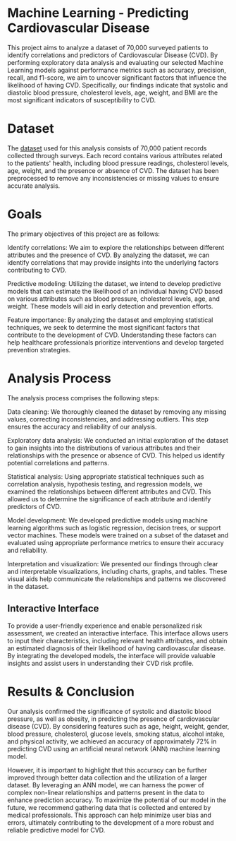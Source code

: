 # Machine Learning - Predicting Cardiovascular Disease
This project aims to analyze a dataset of 70,000 surveyed patients to identify correlations and predictors of Cardiovascular Disease (CVD). By performing exploratory data analysis and evaluating our selected Machine Learning models against performance metrics such as accuracy, precision, recall, and f1-score, we aim to uncover significant factors that influence the likelihood of having CVD. Specifically, our findings indicate that systolic and diastolic blood pressure, cholesterol levels, age, weight, and BMI are the most significant indicators of susceptibility to CVD.

# Dataset
The [dataset](https://www.kaggle.com/datasets/sulianova/cardiovascular-disease-dataset) used for this analysis consists of 70,000 patient records collected through surveys. Each record contains various attributes related to the patients' health, including blood pressure readings, cholesterol levels, age, weight, and the presence or absence of CVD. The dataset has been preprocessed to remove any inconsistencies or missing values to ensure accurate analysis.

# Goals
The primary objectives of this project are as follows:

Identify correlations: We aim to explore the relationships between different attributes and the presence of CVD. By analyzing the dataset, we can identify correlations that may provide insights into the underlying factors contributing to CVD.

Predictive modeling: Utilizing the dataset, we intend to develop predictive models that can estimate the likelihood of an individual having CVD based on various attributes such as blood pressure, cholesterol levels, age, and weight. These models will aid in early detection and prevention efforts.

Feature importance: By analyzing the dataset and employing statistical techniques, we seek to determine the most significant factors that contribute to the development of CVD. Understanding these factors can help healthcare professionals prioritize interventions and develop targeted prevention strategies.

# Analysis Process
The analysis process comprises the following steps:

Data cleaning: We thoroughly cleaned the dataset by removing any missing values, correcting inconsistencies, and addressing outliers. This step ensures the accuracy and reliability of our analysis.

Exploratory data analysis: We conducted an initial exploration of the dataset to gain insights into the distributions of various attributes and their relationships with the presence or absence of CVD. This helped us identify potential correlations and patterns.

Statistical analysis: Using appropriate statistical techniques such as correlation analysis, hypothesis testing, and regression models, we examined the relationships between different attributes and CVD. This allowed us to determine the significance of each attribute and identify predictors of CVD.

Model development: We developed predictive models using machine learning algorithms such as logistic regression, decision trees, or support vector machines. These models were trained on a subset of the dataset and evaluated using appropriate performance metrics to ensure their accuracy and reliability.

Interpretation and visualization: We presented our findings through clear and interpretable visualizations, including charts, graphs, and tables. These visual aids help communicate the relationships and patterns we discovered in the dataset.

## Interactive Interface
To provide a user-friendly experience and enable personalized risk assessment, we created an interactive interface. This interface allows users to input their characteristics, including relevant health attributes, and obtain an estimated diagnosis of their likelihood of having cardiovascular disease. By integrating the developed models, the interface will provide valuable insights and assist users in understanding their CVD risk profile.

# Results & Conclusion
Our analysis confirmed the significance of systolic and diastolic blood pressure, as well as obesity, in predicting the presence of cardiovascular disease (CVD). By considering features such as age, height, weight, gender, blood pressure, cholesterol, glucose levels, smoking status, alcohol intake, and physical activity, we achieved an accuracy of approximately 72% in predicting CVD using an artificial neural network (ANN) machine learning model.

However, it is important to highlight that this accuracy can be further improved through better data collection and the utilization of a larger dataset. By leveraging an ANN model, we can harness the power of complex non-linear relationships and patterns present in the data to enhance prediction accuracy. To maximize the potential of our model in the future, we recommend gathering data that is collected and entered by medical professionals. This approach can help minimize user bias and errors, ultimately contributing to the development of a more robust and reliable predictive model for CVD.